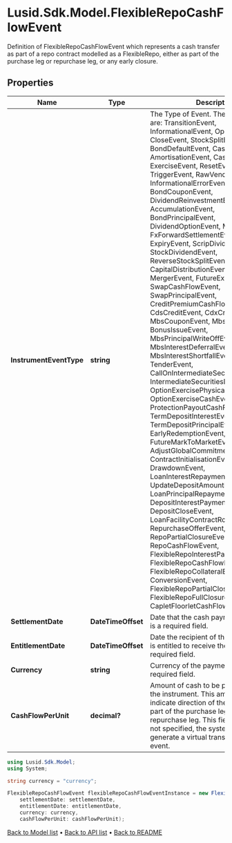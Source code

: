 # Lusid.Sdk.Model.FlexibleRepoCashFlowEvent
Definition of FlexibleRepoCashFlowEvent which represents a cash transfer as part of a repo contract modelled  as a FlexibleRepo, either as part of the purchase leg or repurchase leg, or any early closure.

## Properties

Name | Type | Description | Notes
------------ | ------------- | ------------- | -------------
**InstrumentEventType** | **string** | The Type of Event. The available values are: TransitionEvent, InformationalEvent, OpenEvent, CloseEvent, StockSplitEvent, BondDefaultEvent, CashDividendEvent, AmortisationEvent, CashFlowEvent, ExerciseEvent, ResetEvent, TriggerEvent, RawVendorEvent, InformationalErrorEvent, BondCouponEvent, DividendReinvestmentEvent, AccumulationEvent, BondPrincipalEvent, DividendOptionEvent, MaturityEvent, FxForwardSettlementEvent, ExpiryEvent, ScripDividendEvent, StockDividendEvent, ReverseStockSplitEvent, CapitalDistributionEvent, SpinOffEvent, MergerEvent, FutureExpiryEvent, SwapCashFlowEvent, SwapPrincipalEvent, CreditPremiumCashFlowEvent, CdsCreditEvent, CdxCreditEvent, MbsCouponEvent, MbsPrincipalEvent, BonusIssueEvent, MbsPrincipalWriteOffEvent, MbsInterestDeferralEvent, MbsInterestShortfallEvent, TenderEvent, CallOnIntermediateSecuritiesEvent, IntermediateSecuritiesDistributionEvent, OptionExercisePhysicalEvent, OptionExerciseCashEvent, ProtectionPayoutCashFlowEvent, TermDepositInterestEvent, TermDepositPrincipalEvent, EarlyRedemptionEvent, FutureMarkToMarketEvent, AdjustGlobalCommitmentEvent, ContractInitialisationEvent, DrawdownEvent, LoanInterestRepaymentEvent, UpdateDepositAmountEvent, LoanPrincipalRepaymentEvent, DepositInterestPaymentEvent, DepositCloseEvent, LoanFacilityContractRolloverEvent, RepurchaseOfferEvent, RepoPartialClosureEvent, RepoCashFlowEvent, FlexibleRepoInterestPaymentEvent, FlexibleRepoCashFlowEvent, FlexibleRepoCollateralEvent, ConversionEvent, FlexibleRepoPartialClosureEvent, FlexibleRepoFullClosureEvent, CapletFloorletCashFlowEvent | 
**SettlementDate** | **DateTimeOffset** | Date that the cash payment settles. This is a required field. | [optional] 
**EntitlementDate** | **DateTimeOffset** | Date the recipient of the cash payment is entitled to receive the cash. This is a required field. | [optional] 
**Currency** | **string** | Currency of the payment. This is a required field. | 
**CashFlowPerUnit** | **decimal?** | Amount of cash to be paid per unit of the instrument.  This amount is signed to indicate direction of the payment, i.e. as part of the purchase leg vs the repurchase leg.  This field is optional. If not specified, the system will not generate a virtual transaction for this event. | [optional] 

```csharp
using Lusid.Sdk.Model;
using System;

string currency = "currency";

FlexibleRepoCashFlowEvent flexibleRepoCashFlowEventInstance = new FlexibleRepoCashFlowEvent(
    settlementDate: settlementDate,
    entitlementDate: entitlementDate,
    currency: currency,
    cashFlowPerUnit: cashFlowPerUnit);
```

[Back to Model list](../README.md#documentation-for-models) &#8226; [Back to API list](../README.md#documentation-for-api-endpoints) &#8226; [Back to README](../README.md)
